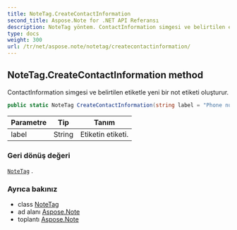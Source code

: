 ```yaml
---
title: NoteTag.CreateContactInformation
second_title: Aspose.Note for .NET API Referansı
description: NoteTag yöntem. ContactInformation simgesi ve belirtilen etiketle yeni bir not etiketi oluşturur.
type: docs
weight: 300
url: /tr/net/aspose.note/notetag/createcontactinformation/
---
```

## NoteTag.CreateContactInformation method

ContactInformation simgesi ve belirtilen etiketle yeni bir not etiketi oluşturur.

```csharp
public static NoteTag CreateContactInformation(string label = "Phone number")
```

| Parametre | Tip | Tanım |
| --- | --- | --- |
| label | String | Etiketin etiketi. |

### Geri dönüş değeri

[`NoteTag`](../) .

### Ayrıca bakınız

* class [NoteTag](../)
* ad alanı [Aspose.Note](../../notetag/)
* toplantı [Aspose.Note](../../../)


